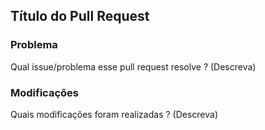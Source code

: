 ## Título do Pull Request

### Problema

Qual issue/problema esse pull request resolve ? (Descreva)

### Modificações

Quais modificações foram realizadas ? (Descreva)






